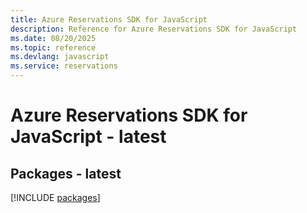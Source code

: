 ```yaml
---
title: Azure Reservations SDK for JavaScript
description: Reference for Azure Reservations SDK for JavaScript
ms.date: 08/20/2025
ms.topic: reference
ms.devlang: javascript
ms.service: reservations
---
```

# Azure Reservations SDK for JavaScript - latest
## Packages - latest
[!INCLUDE [packages](reservations-index.md)]